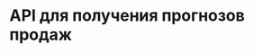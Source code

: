 # API для получения прогнозов продаж

<swagger-ui src= "https://raw.githubusercontent.com/TimIrkutsk/Otus-Project/refs/heads/main/docs/assets/Sales%20Forecast%20API.yaml" />
